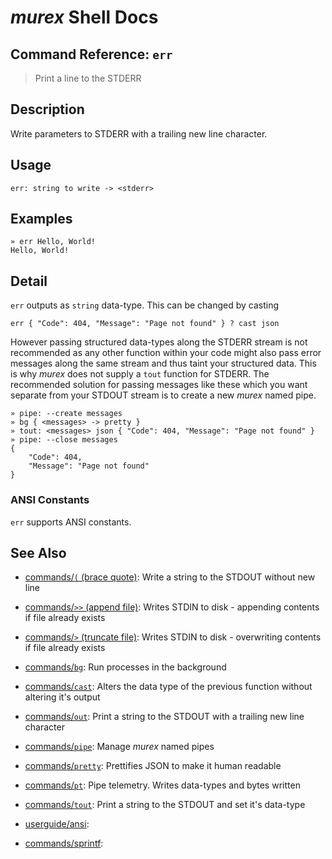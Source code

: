 # _murex_ Shell Docs

## Command Reference: `err`

> Print a line to the STDERR

## Description

Write parameters to STDERR with a trailing new line character.

## Usage

    err: string to write -> <stderr>

## Examples

    » err Hello, World!
    Hello, World!

## Detail

`err` outputs as `string` data-type. This can be changed by casting

    err { "Code": 404, "Message": "Page not found" } ? cast json
    
However passing structured data-types along the STDERR stream is not recommended
as any other function within your code might also pass error messages along the
same stream and thus taint your structured data. This is why _murex_ does not
supply a `tout` function for STDERR. The recommended solution for passing
messages like these which you want separate from your STDOUT stream is to create
a new _murex_ named pipe.

    » pipe: --create messages
    » bg { <messages> -> pretty }
    » tout: <messages> json { "Code": 404, "Message": "Page not found" }
    » pipe: --close messages
    {
        "Code": 404,
        "Message": "Page not found"
    }
    
### ANSI Constants

`err` supports ANSI constants.

## See Also

* [commands/`(` (brace quote)](../commands/brace-quote.md):
  Write a string to the STDOUT without new line
* [commands/`>>` (append file)](../commands/greater-than-greater-than.md):
  Writes STDIN to disk - appending contents if file already exists
* [commands/`>` (truncate file)](../commands/greater-than.md):
  Writes STDIN to disk - overwriting contents if file already exists
* [commands/`bg`](../commands/bg.md):
  Run processes in the background
* [commands/`cast`](../commands/cast.md):
  Alters the data type of the previous function without altering it's output
* [commands/`out`](../commands/out.md):
  Print a string to the STDOUT with a trailing new line character
* [commands/`pipe`](../commands/pipe.md):
  Manage _murex_ named pipes
* [commands/`pretty`](../commands/pretty.md):
  Prettifies JSON to make it human readable
* [commands/`pt`](../commands/pt.md):
  Pipe telemetry. Writes data-types and bytes written
* [commands/`tout`](../commands/tout.md):
  Print a string to the STDOUT and set it's data-type
* [userguide/ansi](../userguide/ansi.md):
  
* [commands/sprintf](../commands/sprintf.md):
  